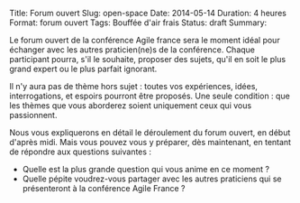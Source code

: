 Title: Forum ouvert
Slug: open-space
Date: 2014-05-14
Duration: 4 heures
Format: forum ouvert
Tags: Bouffée d'air frais
Status: draft
Summary: 

Le forum ouvert de la conférence Agile france sera le moment idéal pour échanger avec les autres praticien(ne)s de la conférence. Chaque participant pourra, s'il le souhaite, proposer des sujets, qu'il en soit le plus grand expert ou le plus parfait ignorant. 

Il n'y aura pas de thème hors sujet : toutes vos expériences, idées, interrogations, et espoirs pourront être proposés. Une seule condition : que les thèmes que vous aborderez soient uniquement ceux qui vous passionnent.

Nous vous expliquerons en détail le déroulement du forum ouvert, en début d'après midi. Mais vous pouvez vous y préparer, dès maintenant, en tentant de répondre aux questions suivantes :
* Quelle est la plus grande question qui vous anime en ce moment ? 
* Quelle pépite voudrez-vous partager avec les autres praticiens qui se présenteront à la conférence Agile France ?
